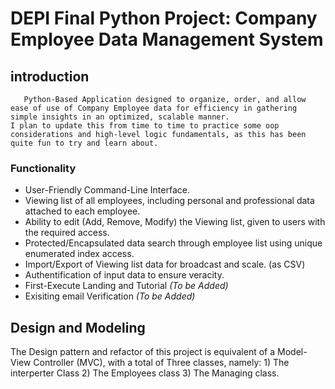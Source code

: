 # DEPI Final Python Project: Company Employee Data Management System 
## introduction 

       Python-Based Application designed to organize, order, and allow ease of use of Company Employee data for efficiency in gathering simple insights in an optimized, scalable manner.
    I plan to update this from time to time to practice some oop considerations and high-level logic fundamentals, as this has been quite fun to try and learn about.

 ### Functionality
 -  User-Friendly Command-Line Interface. 
 -  Viewing list of all employees, including personal and professional data attached to each employee.
 -  Ability to edit (Add, Remove, Modify) the Viewing list, given to users with the required access.
 -  Protected/Encapsulated data search through employee list using unique enumerated index access.
 -  Import/Export of Viewing list data for broadcast and scale. (as CSV) 
 -  Authentification of input data to ensure veracity.
 -  First-Execute Landing and Tutorial *(To be Added)*
 -  Exisiting email Verification *(To be Added)*
## Design and Modeling
  The Design pattern and refactor of this project is equivalent of a Model-View Controller (MVC), with a total of Three classes, namely: 1) The interperter Class 2) The Employees class 3) The Managing class.
